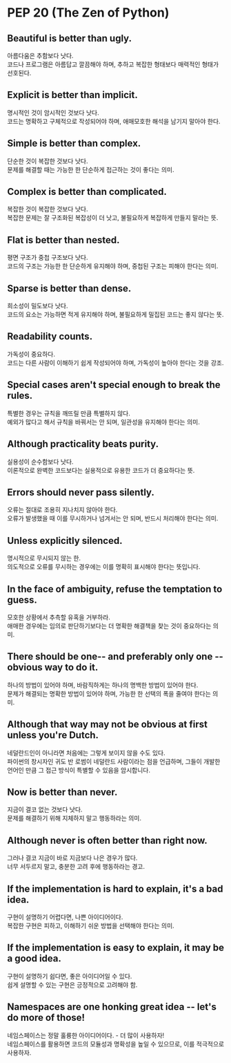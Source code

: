 # PEP 20 (The Zen of Python)
## Beautiful is better than ugly.
 아름다움은 추함보다 낫다. <br>
 코드나 프로그램은 아름답고 깔끔해야 하며, 추하고 복잡한 형태보다 매력적인 형태가 선호된다.
 
## Explicit is better than implicit.
 명시적인 것이 암시적인 것보다 낫다. <br>
 코드는 명확하고 구체적으로 작성되어야 하며, 애매모호한 해석을 남기지 말아야 한다.
 
## Simple is better than complex.
 단순한 것이 복잡한 것보다 낫다. <br>
 문제를 해결할 때는 가능한 한 단순하게 접근하는 것이 좋다는 의미.
 
## Complex is better than complicated.
 복잡한 것이 복잡한 것보다 낫다.<br>
 복잡한 문제는 잘 구조화된 복잡성이 더 낫고, 불필요하게 복잡하게 만들지 말라는 뜻.
 
## Flat is better than nested.
 평면 구조가 중첩 구조보다 낫다. <br>
 코드의 구조는 가능한 한 단순하게 유지해야 하며, 중첩된 구조는 피해야 한다는 의미.
 
## Sparse is better than dense.
 희소성이 밀도보다 낫다. <br>
 코드의 요소는 가능하면 적게 유지해야 하며, 불필요하게 밀집된 코드는 좋지 않다는 뜻.
 
## Readability counts.
 가독성이 중요하다. <br>
 코드는 다른 사람이 이해하기 쉽게 작성되어야 하며, 가독성이 높아야 한다는 것을 강조.
 
## Special cases aren't special enough to break the rules.
 특별한 경우는 규칙을 깨뜨릴 만큼 특별하지 않다. <br>
 예외가 많다고 해서 규칙을 바꿔서는 안 되며, 일관성을 유지해야 한다는 의미.
 
## Although practicality beats purity.
 실용성이 순수함보다 낫다. <br>
 이론적으로 완벽한 코드보다는 실용적으로 유용한 코드가 더 중요하다는 뜻.
 
## Errors should never pass silently.
 오류는 절대로 조용히 지나치지 않아야 한다. <br>
 오류가 발생했을 때 이를 무시하거나 넘겨서는 안 되며, 반드시 처리해야 한다는 의미.
 
## Unless explicitly silenced.
 명시적으로 무시되지 않는 한. <br>
 의도적으로 오류를 무시하는 경우에는 이를 명확히 표시해야 한다는 뜻입니다.
 
## In the face of ambiguity, refuse the temptation to guess.
 모호한 상황에서 추측할 유혹을 거부하라. <br>
 애매한 경우에는 임의로 판단하기보다는 더 명확한 해결책을 찾는 것이 중요하다는 의미.
 
## There should be one-- and preferably only one --obvious way to do it.
 하나의 방법이 있어야 하며, 바람직하게는 하나의 명백한 방법이 있어야 한다. <br>
 문제가 해결되는 명확한 방법이 있어야 하며, 가능한 한 선택의 폭을 줄여야 한다는 의미.
 
## Although that way may not be obvious at first unless you're Dutch.
 네덜란드인이 아니라면 처음에는 그렇게 보이지 않을 수도 있다. <br>
 파이썬의 창시자인 귀도 반 로썸이 네덜란드 사람이라는 점을 언급하며, 그들이 개발한 언어인 만큼 그 접근 방식이 특별할 수 있음을 암시합니다.
 
## Now is better than never.
 지금이 결코 없는 것보다 낫다. <br>
 문제를 해결하기 위해 지체하지 말고 행동하라는 의미.
 
## Although never is often better than right now.
 그러나 결코 지금이 바로 지금보다 나은 경우가 많다. <br>
 너무 서두르지 말고, 충분한 고려 후에 행동하라는 경고.
 
## If the implementation is hard to explain, it's a bad idea.
 구현이 설명하기 어렵다면, 나쁜 아이디어이다. <br>
 복잡한 구현은 피하고, 이해하기 쉬운 방법을 선택해야 한다는 의미.
 
## If the implementation is easy to explain, it may be a good idea.
 구현이 설명하기 쉽다면, 좋은 아이디어일 수 있다. <br>
 쉽게 설명할 수 있는 구현은 긍정적으로 고려해야 함.
 
## Namespaces are one honking great idea -- let's do more of those!
 네임스페이스는 정말 훌륭한 아이디어이다. - 더 많이 사용하자! <br>
 네임스페이스를 활용하면 코드의 모듈성과 명확성을 높일 수 있으므로, 이를 적극적으로 사용하자.
